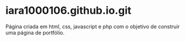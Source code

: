 # iara1000106.github.io.git

Página criada em html, css, javascript e php com o objetivo de construir uma página de portfólio.
